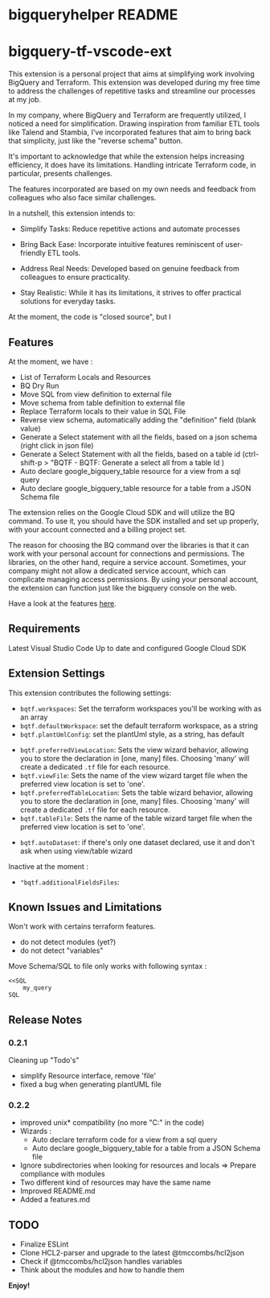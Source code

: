 # bigqueryhelper README


# bigquery-tf-vscode-ext

This extension is a personal project that aims at simplifying work involving BigQuery and Terraform. This extension was developed during my free time to address the challenges of repetitive tasks and streamline our processes at my job.

In my company, where BigQuery and Terraform are frequently utilized, I noticed a need for simplification. Drawing inspiration from familiar ETL tools like Talend and Stambia, I've incorporated features that aim to bring back that simplicity, just like the "reverse schema" button.

It's important to acknowledge that while the extension helps increasing efficiency, it does have its limitations. Handling intricate Terraform code, in particular, presents challenges.

The features incorporated are based on my own needs and feedback from colleagues who also face similar challenges.

In a nutshell, this extension intends to:

- Simplify Tasks: Reduce repetitive actions and automate processes

- Bring Back Ease: Incorporate intuitive features reminiscent of user-friendly ETL tools.

- Address Real Needs: Developed based on genuine feedback from colleagues to ensure practicality.

- Stay Realistic: While it has its limitations, it strives to offer practical solutions for everyday tasks.

At the moment, the code is "closed source", but I 

## Features

At the moment, we have :

- List of Terraform Locals and Resources
- BQ Dry Run
- Move SQL from view definition to external file
- Move schema from table definition to external file
- Replace Terraform locals to their value in SQL File
- Reverse view schema, automatically adding the "definition" field (blank value)
- Generate a Select statement with all the fields, based on a json schema (right click in json file)
- Generate a Select Statement with all the fields, based on a table id (ctrl-shift-p > "BQTF - BQTF: Generate a select all from a table Id )
- Auto declare google_bigquery_table resource for a view from a sql query
- Auto declare google_bigquery_table resource for a table from a JSON Schema file 

The extension relies on the Google Cloud SDK and will utilize the BQ command.
To use it, you should have the SDK installed and set up properly, with your account connected and a billing project set.

The reason for choosing the BQ command over the libraries is that it can work with your personal account for connections and permissions.
The libraries, on the other hand, require a service account. Sometimes, your company might not allow a dedicated service account, which can complicate managing access permissions.
By using your personal account, the extension can function just like the bigquery console on the web.
 
Have a look at the features [here](features.md).

## Requirements

Latest Visual Studio Code 
Up to date and configured Google Cloud SDK

## Extension Settings

This extension contributes the following settings:

* `bqtf.workspaces`: Set the terraform workspaces you'll be working with as an array
* `bqtf.defaultWorkspace`: set the default terraform workspace, as a string
* `bqtf.plantUmlConfig`: set the plantUml style, as a string, has default
- `bqtf.preferredViewLocation`: Sets the view wizard behavior, allowing you to store the declaration in [one, many] files. Choosing 'many' will create a dedicated `.tf` file for each resource.
- `bqtf.viewFile`: Sets the name of the view wizard target file when the preferred view location is set to 'one'.
- `bqtf.preferredTableLocation`: Sets the table wizard behavior, allowing you to store the declaration in [one, many] files. Choosing 'many' will create a dedicated `.tf` file for each resource.
- `bqtf.tableFile`: Sets the name of the table wizard target file when the preferred view location is set to 'one'.
* `bqtf.autoDataset`: if there's only one dataset declared, use it and don't ask when using view/table wizard

Inactive at the moment : 
* `"bqtf.additionalFieldsFiles`:

## Known Issues and Limitations

Won't work with certains terraform features.
- do not detect modules (yet?)
- do not detect "variables"

Move Schema/SQL to file only works with following syntax : 
```
<<SQL
    my_query
SQL
```




## Release Notes

### 0.2.1

Cleaning up "Todo's"
- simplify Resource interface, remove 'file'
- fixed a bug when generating plantUML file

### 0.2.2

- improved unix* compatibility (no more "C:" in the code)
- Wizards : 
    - Auto declare terraform code for a view from a sql query
    - Auto declare google_bigquery_table for a table from a JSON Schema file 
- Ignore subdirectories when looking for resources and locals => Prepare compliance with modules
- Two different kind of resources may have the same name
- Improved README.md
- Added a features.md

## TODO

- Finalize ESLint
- Clone HCL2-parser and upgrade to the latest @tmccombs/hcl2json
- Check if @tmccombs/hcl2json handles variables
- Think about the modules and how to handle them

**Enjoy!**
